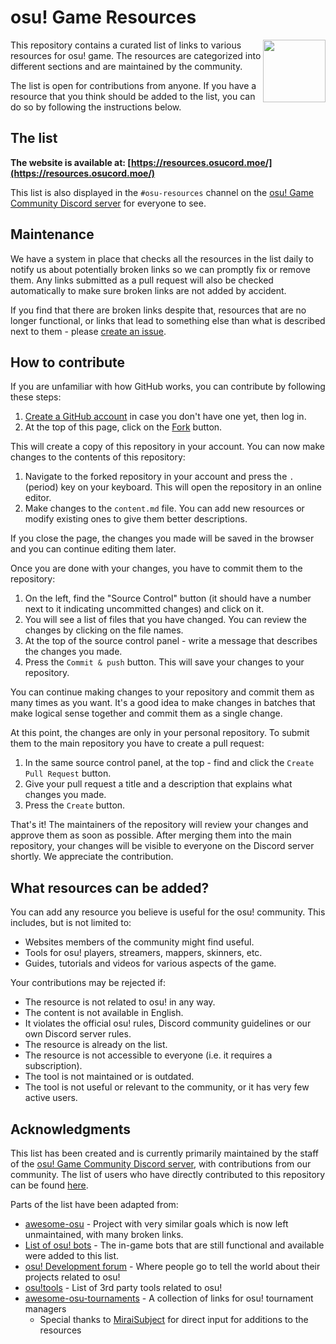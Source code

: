 # osu! Game Resources

<img align="right" width="100" height="100" src="./Website/public/logo.png">

This repository contains a curated list of links to various resources for osu! game. The resources are categorized into different sections and are maintained by the community.

The list is open for contributions from anyone. If you have a resource that you think should be added to the list, you can do so by following the instructions below.

## The list

**The website is available at: [https://resources.osucord.moe/](https://resources.osucord.moe/)**

This list is also displayed in the `#osu-resources` channel on the [osu! Game Community Discord server](https://discord.gg/osu) for everyone to see.

## Maintenance

We have a system in place that checks all the resources in the list daily to notify us about potentially broken links so we can promptly fix or remove them. Any links submitted as a pull request will also be checked automatically to make sure broken links are not added by accident.

If you find that there are broken links despite that, resources that are no longer functional, or links that lead to something else than what is described next to them - please [create an issue](https://github.com/osucord/resources/issues/new).

## How to contribute

If you are unfamiliar with how GitHub works, you can contribute by following these steps:

1. [Create a GitHub account](https://github.com/signup) in case you don't have one yet, then log in.
2. At the top of this page, click on the [Fork](https://github.com/osucord/resources/fork) button.

This will create a copy of this repository in your account. You can now make changes to the contents of this repository:

1. Navigate to the forked repository in your account and press the `.` (period) key on your keyboard. This will open the repository in an online editor.
2. Make changes to the `content.md` file. You can add new resources or modify existing ones to give them better descriptions.

If you close the page, the changes you made will be saved in the browser and you can continue editing them later.

Once you are done with your changes, you have to commit them to the repository:

1. On the left, find the "Source Control" button (it should have a number next to it indicating uncommitted changes) and click on it.
2. You will see a list of files that you have changed. You can review the changes by clicking on the file names.
3. At the top of the source control panel - write a message that describes the changes you made.
4. Press the `Commit & push` button. This will save your changes to your repository.

You can continue making changes to your repository and commit them as many times as you want. It's a good idea to make changes in batches that make logical sense together and commit them as a single change.

At this point, the changes are only in your personal repository. To submit them to the main repository you have to create a pull request:

1. In the same source control panel, at the top - find and click the `Create Pull Request` button.
2. Give your pull request a title and a description that explains what changes you made.
3. Press the `Create` button.

That's it! The maintainers of the repository will review your changes and approve them as soon as possible. After merging them into the main repository, your changes will be visible to everyone on the Discord server shortly. We appreciate the contribution.

## What resources can be added?

You can add any resource you believe is useful for the osu! community. This includes, but is not limited to:
- Websites members of the community might find useful.
- Tools for osu! players, streamers, mappers, skinners, etc.
- Guides, tutorials and videos for various aspects of the game.

Your contributions may be rejected if:
- The resource is not related to osu! in any way.
- The content is not available in English.
- It violates the official osu! rules, Discord community guidelines or our own Discord server rules.
- The resource is already on the list.
- The resource is not accessible to everyone (i.e. it requires a subscription).
- The tool is not maintained or is outdated.
- The tool is not useful or relevant to the community, or it has very few active users.

## Acknowledgments

This list has been created and is currently primarily maintained by the staff of the [osu! Game Community Discord server](https://discord.gg/osu), with contributions from our community. The list of users who have directly contributed to this repository can be found [here](https://github.com/osucord/resources/graphs/contributors).

Parts of the list have been adapted from:
- [awesome-osu](https://github.com/cl8n/awesome-osu/) - Project with very similar goals which is now left unmaintained, with many broken links.
- [List of osu! bots](https://osu.ppy.sh/community/forums/topics/1662993) - The in-game bots that are still functional and available were added to this list.
- [osu! Development forum](https://osu.ppy.sh/community/forums/2) - Where people go to tell the world about their projects related to osu!
- [osu!tools](https://osutools.com/) - List of 3rd party tools related to osu!
- [awesome-osu-tournaments](https://github.com/MiraiSubject/awesome-osu-tournaments) - A collection of links for osu! tournament managers
    - Special thanks to [MiraiSubject](https://github.com/MiraiSubject) for direct input for additions to the resources
